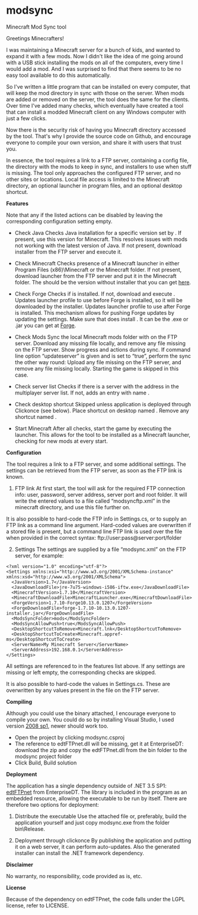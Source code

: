 # modsync
Minecraft Mod Sync tool

Greetings Minecrafters!

I was maintaining a Minecraft server for a bunch of kids, and wanted to expand it with a few mods. Now I didn't like the idea of me going around with a USB stick installing the mods on all of the computers, every time I would add a mod. And I was surprised to find that there seems to be no easy tool available to do this automatically.

So I've written a little program that can be installed on every computer, that will keep the mod directory in sync with those on the server. When mods are added or removed on the server, the tool does the same for the clients. Over time I've added many checks, which eventually have created a tool that can install a modded Minecraft client on any Windows computer with just a few clicks.

Now there is the security risk of having you Minecraft directory accessed by the tool. That's why I provide the source code on Github, and encourage everyone to compile your own version, and share it with users that trust you.

In essence, the tool requires a link to a FTP server, containing a config file, the directory with the mods to keep in sync, and installers to use when stuff is missing. The tool only approaches the configured FTP server, and no other sites or locations. Local file access is limited to the Minecraft directory, an optional launcher in program files, and an optional desktop shortcut.

**Features**

Note that any if the listed actions can be disabled by leaving the corresponding configuration setting empty.

- Check Java
Checks Java installation for a specific version set by <JavaVersion>. If present, use this version for Minecraft. This resolves issues with mods not working with the latest version of Java. If not present, download installer <JavaDownloadFile> from the FTP server and execute it.

- Check Minecraft
Checks presence of a Minecraft launcher in either Program Files (x86)\Minecraft or the Minecraft folder. If not present, download launcher <MinecraftDownloadFile> from the FTP server and put it in the Minecraft folder. The <MinecraftDownloadFile> should be the version without installer that you can get [here](https://minecraft.net/download).

- Check Forge
Checks if <ForgeVersion> is installed. If not, download and execute <ForgeDownloadFile>. Updates launcher profile to use <MinecraftVersion> before Forge is installed, so it will be downloaded by the installer. Updates launcher profile to use <ForgeVersion> after Forge is installed. This mechanism allows for pushing Forge updates by updating the settings. Make sure that <ForgeDownloadFile> does install <ForgeVersion>. It can be the .exe or .jar you can get at [Forge](http://files.minecraftforge.net/minecraftforge/).

- Check Mods
Sync the local Minecraft mods folder with <ModsSyncFolder> on the FTP server. Download any missing file locally, and remove any file missing on the FTP server. Show progress and actions during sync.
If command line option “updateserver” is given and <ModsSyncAllowPush> is set to “true”, perform the sync the other way round: Upload any file missing on the FTP server, and remove any file missing locally. Starting the game is skipped in this case.

- Check server list
Checks if there is a server with the address <ServerAddress> in the multiplayer server list. If not, adds an entry with name <ServerName>.

- Check desktop shortcut
Skipped unless application is deployed through Clickonce (see below).
Place shortcut on desktop named <DesktopShortcutToCreate>.
Remove any shortcut named <DesktopShortcutToRemove>.

- Start Minecraft
After all checks, start the game by executing the launcher. This allows for the tool to be installed as a Minecraft launcher, checking for new mods at every start.

**Configuration**

The tool requires a link to a FTP server, and some additional settings. The settings can be retrieved from the FTP server, as soon as the FTP link is known.

1. FTP link
At first start, the tool will ask for the required FTP connection info: user, password, server address, server port and root folder. It will write the entered values to a file called “modsyncftp.xml” in the minecraft directory, and use this file further on.

It is also possible to hard-code the FTP info in Settings.cs, or to supply an FTP link as a command line argument. Hard-coded values are overwritten if a stored file is present, but a command line FTP link is used over the file when provided in the correct syntax: ftp://user:pass@server:port/folder

2. Settings
The settings are supplied by a file “modsync.xml” on the FTP server, for example:

```
<?xml version="1.0" encoding="utf-8"?>
<Settings xmlns:xsi="http://www.w3.org/2001/XMLSchema-instance" xmlns:xsd="http://www.w3.org/2001/XMLSchema">
  <JavaVersion>1.7</JavaVersion>
  <JavaDownloadFile>jre-7u75-windows-i586-iftw.exe</JavaDownloadFile>
  <MinecraftVersion>1.7.10</MinecraftVersion>
  <MinecraftDownloadFile>MinecraftLauncher.exe</MinecraftDownloadFile>
  <ForgeVersion>1.7.10-Forge10.13.0.1207</ForgeVersion>
  <ForgeDownloadFile>forge-1.7.10-10.13.0.1207-installer.jar</ForgeDownloadFile>
  <ModsSyncFolder>mods</ModsSyncFolder>
  <ModsSyncAllowPush>true</ModsSyncAllowPush>
  <DesktopShortcutToRemove>Minecraft.lnk</DesktopShortcutToRemove>
  <DesktopShortcutToCreate>Minecraft.appref-ms</DesktopShortcutToCreate>
  <ServerName>My Minecraft Server</ServerName>
  <ServerAddress>192.168.0.1</ServerAddress>
</Settings>
```

All settings are referenced to in the features list above.
If any settings are missing or left empty, the corresponding checks are skipped.

It is also possible to hard-code the values in Settings.cs. These are overwritten by any values present in the file on the FTP server.

**Compiling**

Although you could use the binary attached, I encourage everyone to compile your own.
You could do so by installing Visual Studio, I used version [2008 sp1](http://download.microsoft.com/download/E/8/E/E8EEB394-7F42-4963-A2D8-29559B738298/VS2008ExpressWithSP1ENUX1504728.iso), newer should work too.
- Open the project by clicking modsync.csproj
- The reference to edtFTPnet.dll will be missing, get it at EnterpriseDT: download the zip and copy the edtFTPnet.dll from the bin folder to the modsync project folder
- Click Build, Build solution

**Deployment**

The application has a single dependency outside of .NET 3.5 SP1: [edtFTPnet](https://enterprisedt.com/products/edtftpnet/) from EnterpriseDT. The library is included in the program as an embedded resource, allowing the executable to be run by itself. There are therefore two options for deployment:

1. Distribute the executable
Use the attached file or, preferably, build the application yourself and just copy modsync.exe from the folder bin\Release.

2. Deployment through clickonce
By publishing the application and putting it on a web server, it can perform auto-updates. Also the generated installer can install the .NET framework dependency.

**Disclaimer**

No warranty, no responsibility, code provided as is, etc.

**License**

Because of the dependency on edtFTPnet, the code falls under the LGPL license, refer to LICENSE.
